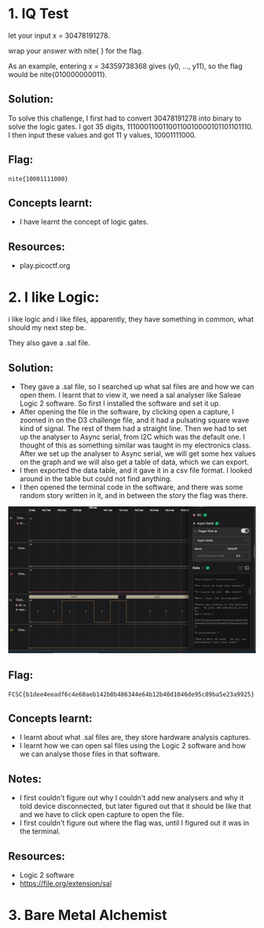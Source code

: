 # 1. IQ Test

let your input x = 30478191278.

wrap your answer with nite{ } for the flag.

As an example, entering x = 34359738368 gives (y0, ..., y11), so the flag would be nite{010000000011}.

## Solution:

To solve this challenge, I first had to convert 30478191278 into binary to solve the logic gates. I got 35 digits, 11100011001100110010000101101101110. I then input these values and got 11 y values, 10001111000.

## Flag:

```
nite{10001111000}
```

## Concepts learnt:

- I have learnt the concept of logic gates.

## Resources:

- play.picoctf.org


# 2. I like Logic:

i like logic and i like files, apparently, they have something in common, what should my next step be. 

They also gave a .sal file.

## Solution:

- They gave a .sal file, so I searched up what sal files are and how we can open them. I learnt that to view it, we need a sal analyser like Saleae Logic 2 software. So first I installed the software and set it up.
- After opening the file in the software, by clicking open a capture, I zoomed in on the D3 challenge file, and it had a pulsating square wave kind of signal. The rest of them had a straight line. Then we had to set up the analyser to Async serial, from I2C which was the default one. I thought of this as something similar was taught in my electronics class. After we set up the analyser to Async serial, we will get some hex values on the graph and we will also get a table of data, which we can export.
- I then exported the data table, and it gave it in a csv file format. I looked around in the table but could not find anything.
- I then opened the terminal code in the software, and there was some random story written in it, and in between the story the flag was there.

![Screenshot of the logic software](images/Logic.png)

## Flag:

```
FCSC{b1dee4eeadf6c4e60aeb142b0b486344e64b12b40d1046de95c89ba5e23a9925}
```

## Concepts learnt:

- I learnt about what .sal files are, they store hardware analysis captures.
- I learnt how we can open sal files using the Logic 2 software and how we can analyse those files in that software.

## Notes:

- I first couldn't figure out why I couldn't add new analysers and why it told device disconnected, but later figured out that it should be like that and we have to click open capture to open the file.
- I first couldn't figure out where the flag was, until I figured out it was in the terminal. 

## Resources:

- Logic 2 software
- https://file.org/extension/sal

# 3. Bare Metal Alchemist
